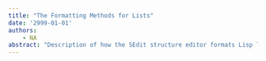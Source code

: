 ```yaml
---
title: "The Formatting Methods for Lists"
date: '2999-01-01'
authors: 
    - NA
abstract: "Description of how the SEdit structure editor formats Lisp lists."
---
```


